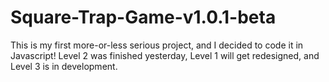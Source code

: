 # Square-Trap-Game-v1.0.1-beta
This is my first more-or-less serious project, and I decided to code it in Javascript! Level 2 was finished yesterday, Level 1 will get redesigned, and Level 3 is in development.
